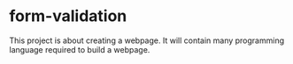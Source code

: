 # form-validation
This project is about creating a webpage. It will contain many programming language required to build a webpage.
